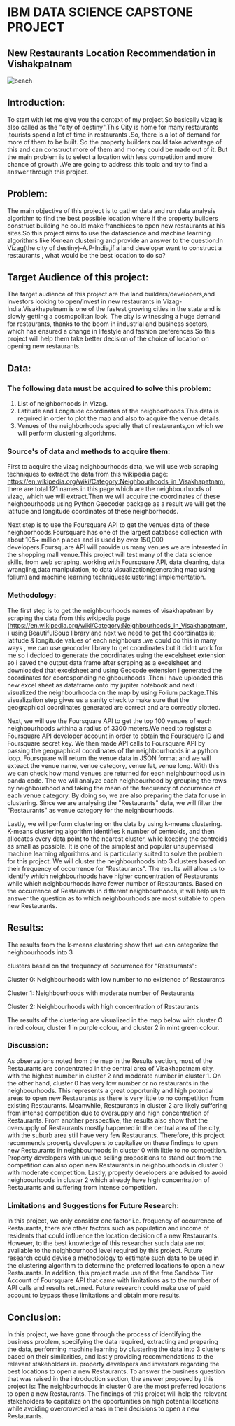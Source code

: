 # IBM DATA SCIENCE CAPSTONE PROJECT
## New Restaurants Location Recommendation in Vishakpatnam
![beach](https://user-images.githubusercontent.com/63008519/142022517-5e42d08e-1291-407f-ab1a-3ce457b2fdd0.jpg)
## Introduction:
To start with let me give you the context of my project.So basically vizag is also called as the "city of destiny".This City is home for many restaurants ,tourists spend a lot of time in restaurants .So, there is a lot of demand for more of them to be built. So the property builders could take advantage of this and can construct more of them and money could be made out of it. But the main problem is to select a location with less competition and more chance of growth .We are going to address this topic and try to find a answer through this project.
## Problem:
The main objective of this project is to gather data and run data analysis algorithm to find the best possible location where if the property builders construct building he could make franchices to open new restaurants at his sites.So this project aims to use the datascience and machine learning algorithms like K-mean clustering and provide an answer to the question:In Vizag(the city of destiny)-A.P-India,if a land developer want to construct a restaurants , what would be the best location to do so?
## Target Audience of this project:
The target audience of this project are the land builders/developers,and investors looking to open/invest in new restaurants in Vizag-India.Visakhapatnam is one of the fastest growing cities in the state and is slowly getting a cosmopolitan look. The city is witnessing a huge demand for restaurants, thanks to the boom in industrial and business sectors, which has ensured a change in lifestyle and fashion preferences.So this project will help them take better decision of the choice of location on opening new restaurants.
## Data:
### The following data must be acquired to solve this problem:
1. List of neighborhoods in Vizag.
2. Latitude and Longitude coordinates of the neighborhoods.This data is required in order to plot the map and also to acquire the venue details.
3. Venues of the neighborhoods specially that of restaurants,on which we will perform clustering algorithms. 

### Source's of data and methods to acquire them:
First to acquire the vizag neighbourhoods data,  we will use web scraping techniques to extract the data from this wikipedia page: https://en.wikipedia.org/wiki/Category:Neighbourhoods_in_Visakhapatnam, there are total 121 names in this page which are the neighbourhoods of vizag, which we will extract.Then we will acquire the coordinates of these neighbourhoods using Python Geocoder package as a result we will get the latitude and longitude coordinates of these neighborhoods.

Next step is to use the Foursquare API to get the venues data of these neighborhoods.Foursquare has one of the largest database collection with about 105+ million places and is used by over 150,000 developers.Foursquare API will provide us many venues we are interested in the shopping mall venue.This project will test many of the data science skills, from web scraping, working with Foursquare API, data cleaning, data wrangling,data manipulation, to data visualization(generating map using folium) and machine learning techniques(clustering) implementation.
### Methodology:
The first step is to get the neighbourhoods names of visakhapatnam by scraping the data from this wikipedia page (https://en.wikipedia.org/wiki/Category:Neighbourhoods_in_Visakhapatnam,) using BeautifulSoup library and next we need to get the coordinates ie; latitude & longitude values of each neighbours .we could do this in many ways , we can use geocoder library to get coordinates but it didnt work for me so i decided to generate the coordinates using the excelsheet extension so i saved the output data frame after scraping as a excelsheet and downloaded that excelsheet and using Geocode extension i generated the coordinates for cooresponding neighbourhoods .Then i have uploaded this new excel sheet as dataframe onto my jupiter notebook and next i visualized the neighbourhooda on the map by using Folium package.This visualization step gives us a sanity check to make sure that the geographical coordinates generated are correct and are correctly plotted.

Next, we will use the Foursquare API to get the top 100 venues of each neighbourhoods withina a radius of 3300 meters.We need to register a Foursquare API developer account in order to obtain the Foursquare ID and Foursquare secret key. We then made API calls to Foursquare API by passing the geographical coordinates of the neighbourhoods in a python loop. Foursquare will return the venue data in JSON format and we will exteact the venue name, venue category, venue lat, venue long. With this we can check how mand venues are returned for each neighbourhood usin panda code. The we will analyze each neighbourhood by grouping the rows by neighbourhood and taking the mean of the frequency of occurrence of each venue category. By doing so, we are also preparing the data for use in clustering. Since we are analysing the "Restaurants" data, we will filter the "Restaurants" as venue category for the neighbourhoods.

Lastly, we will perform clustering on the data by using k-means clustering. K-means clustering algorithm identifies k number of centroids, and then allocates every data point to the nearest cluster, while keeping the centroids as small as possible. It is one of the simplest and popular unsupervised machine learning algorithms and is particularly suited to solve the problem for this project. We will cluster the neighbourhoods into 3 clusters based on their frequency of occurrence for "Restaurants". The results will allow us to identify which neighbourhoods have higher concentration of Restaurants while which neighbourhoods have fewer number of Restaurants. Based on the occurrence of Restaurants in different neighbourhoods, it will help us to answer the question as to which neighbourhoods are most suitable to open new Restaurants.

## Results:
The results from the k-means clustering show that we can categorize the neighbourhoods into 3

clusters based on the frequency of occurrence for "Restaurants":

Cluster 0: Neighbourhoods with low number to no existence of Restaurants

Cluster 1: Neighbourhoods with moderate number of Restaurants

Cluster 2: Neighbourhoods with high concentration of Restaurants

The results of the clustering are visualized in the map below with cluster O in red colour, cluster 1 in purple colour, and cluster 2 in mint green colour.

### Discussion:
As observations noted from the map in the Results section, most of the Restaurants are concentrated in the central area of Visakhapatnam city, with the highest number in cluster 2 and moderate number in cluster 1. On the other hand, cluster 0 has very low number or no restaurants in the neighbourhoods. This represents a great opportunity and high potential areas to open new Restaurants as there is very little to no competition from existing Restaurants. Meanwhile, Restaurants in cluster 2 are likely suffering from intense competition due to oversupply and high concentration of Restaurants. From another perspective, the results also show that the oversupply of Restaurants mostly happened in the central area of the city, with the suburb area still have very few Restaurants. Therefore, this project recommends property developers to capitalize on these findings to open new Restaurants in neighbourhoods in cluster 0 with little to no competition. Property developers with unique selling propositions to stand out from the competition can also open new Restaurants in neighbourhoods in cluster 0 with moderate competition. Lastly, property developers are advised to avoid neighbourhoods in cluster 2 which already have high concentration of Restaurants and suffering from intense competition.

### Limitations and Suggestions for Future Research:
In this project, we only consider one factor i.e. frequency of occurrence of Restaurants, there are other factors such as population and income of residents that could influence the location decision of a new Restaurants. However, to the best knowledge of this researcher such data are not available to the neighbourhood level required by this project. Future research could devise a methodology to estimate such data to be used in the clustering algorithm to determine the preferred locations to open a new Restaurants. In addition, this project made use of the free Sandbox Tier Account of Foursquare API that came with limitations as to the number of API calls and results returned. Future research could make use of paid account to bypass these limitations and obtain more results.

## Conclusion:
In this project, we have gone through the process of identifying the business problem, specifying the data required, extracting and preparing the data, performing machine learning by clustering the data into 3 clusters based on their similarities, and lastly providing recommendations to the relevant stakeholders ie. property developers and investors regarding the best locations to open a new Restaurants. To answer the business question that was raised in the introduction section, the answer proposed by this project is: The neighbourhoods in cluster 0 are the most preferred locations to open a new Restaurants. The findings of this project will help the relevant stakeholders to capitalize on the opportunities on high potential locations while avoiding overcrowded areas in their decisions to open a new Restaurants.




                                                       
